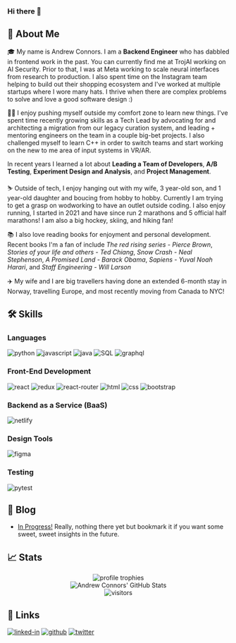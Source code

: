 ### Hi there 👋

## 🚀 About Me

🎓 My name is Andrew Connors. I am a **Backend Engineer** who has dabbled in frontend work in the past. You can currently find me at TrojAI working on AI Security. Prior to that, I was at Meta working to scale neural interfaces from research to production. I also spent time on the Instagram team helping to build out their shopping ecosystem and I've worked at multiple startups where I wore many hats. I thrive when there are complex problems to solve and love a good software design :)

👨‍💻 I enjoy pushing myself outside my comfort zone to learn new things. I've spent time recently growing skills as a Tech Lead by advocating for and architecting a migration from our legacy curation system, and leading + mentoring engineers on the team in a couple big-bet projects. I also challenged myself to learn C++ in order to switch teams and start working on the new to me area of input systems in VR/AR.

In recent years I learned a lot about **Leading a Team of Developers**, **A/B Testing**, **Experiment Design and Analysis**, and **Project Management**.

⛷ Outside of tech, I enjoy hanging out with my wife, 3 year-old son, and 1 year-old daughter and boucing from hobby to hobby. Currently I am trying to get a grasp on wodworking to have an outlet outside coding. I also enjoy running, I started in 2021 and have since run 2 marathons and 5 official half marathons!
I am also a big hockey, skiing, and hiking fan!

📚 I also love reading books for enjoyment and personal development. Recent books I'm a fan of include _The red rising series - Pierce Brown_,  _Stories of your life and others - Ted Chiang_, _Snow Crash - Neal Stephenson_, _A Promised Land - Barack Obama_, _Sapiens - Yuval Noah Harari_, and _Staff Engineering - Will Larson_

✈️ My wife and I are big travellers having done an extended 6-month stay in Norway, travelling Europe, and most recently moving from Canada to NYC!

## 🛠️ Skills

### Languages

![python](https://img.shields.io/badge/Python-3776AB?style=for-the-badge&logo=python&logoColor=white)
![javascript](https://img.shields.io/badge/JavaScript-323330?style=for-the-badge&logo=javascript&logoColor=F7DF1E)
![java](https://img.shields.io/badge/Java-5382a1?style=for-the-badge&logo=java&logoColor=f89820)
![SQL](https://img.shields.io/badge/SQL-323330?style=for-the-badge&logo=microsoft-sql-server&logoColor=F7DF1E)
![graphql](https://img.shields.io/badge/GraphQL-E434AA?style=for-the-badge&logo=graphql&logoColor=white)

### Front-End Development

![react](https://img.shields.io/badge/React-20232A?style=for-the-badge&logo=react&logoColor=61DAFB)
![redux](https://img.shields.io/badge/Redux-593D88?style=for-the-badge&logo=redux&logoColor=white)
![react-router](https://img.shields.io/badge/React_Router-CA4245?style=for-the-badge&logo=react-router&logoColor=white)
![html](https://img.shields.io/badge/HTML5-E34F26?style=for-the-badge&logo=html5&logoColor=white)
![css](https://img.shields.io/badge/CSS3-1572B6?style=for-the-badge&logo=css3&logoColor=white)
![bootstrap](https://img.shields.io/badge/Bootstrap-563D7C?style=for-the-badge&logo=bootstrap&logoColor=white)

### Backend as a Service (BaaS)

![netlify](https://img.shields.io/badge/Netlify-00C7B7?style=for-the-badge&logo=netlify&logoColor=white)

### Design Tools

![figma](https://img.shields.io/badge/figma-000000?style=for-the-badge&logo=figma&logoColor=white)

### Testing

![pytest](https://img.shields.io/badge/Pytest-3776AB?style=for-the-badge&logo=python&logoColor=white)

## 📝 Blog

- [In Progress!](https://blog.andrewconnors.com) Really, nothing there yet but bookmark it if you want some sweet, sweet insights in the future.

## 📈 Stats

<div align="center">
    <img src="https://github-profile-trophy.vercel.app/?username=andrewconnors&row=1&column=6&margin-h=8&theme=darkhub&count_private=true&margin-w=15&no-frame=true" alt="profile trophies" />
    <br />
    <img src="https://github-readme-stats.vercel.app/api?username=andrewconnors&show_icons=true&hide_border=true" alt="Andrew Connors' GitHub Stats">
    <br />
    <img src="https://visitor-badge.laobi.icu/badge?page_id=andrewconnors.andrewconnors" alt="visitors">
</div>

## 🔗 Links

<!-- [![portfolio](https://img.shields.io/badge/Portfolio-5340ff?style=for-the-badge&logo=Google-chrome&logoColor=white)](https://tapajyoti-bose.vercel.app/) -->
<!-- [![resume](https://img.shields.io/badge/Resume-4285F4?style=for-the-badge&logo=read-the-docs&logoColor=white)](https://firebasestorage.googleapis.com/v0/b/tapajyoti-bose.appspot.com/o/Tapajyoti%20Bose.pdf?alt=media&token=68b3f3e3-cf56-4666-b4fa-9897c80eec2e) -->

[![linked-in](https://img.shields.io/badge/LinkedIn-0077B5?style=for-the-badge&logo=LinkedIn&logoColor=white)](https://www.linkedin.com/in/andrew-connors/)
[![github](https://img.shields.io/badge/GitHub-000000?style=for-the-badge&logo=GitHub&logoColor=white)](https://github.com/andrewconnors)
[![twitter](https://img.shields.io/badge/Twitter-00acee?style=for-the-badge&logo=twitter&logoColor=white)](https://www.twitter.com/0xAndrewConnors/)

<!--
**andrewconnors/andrewconnors** is a ✨ _special_ ✨ repository because its `README.md` (this file) appears on your GitHub profile.

Here are some ideas to get you started:

- 🔭 I’m currently working on ...
- 🌱 I’m currently learning ...
- 👯 I’m looking to collaborate on ...
- 🤔 I’m looking for help with ...
- 💬 Ask me about ...
- 📫 How to reach me: ...
- 😄 Pronouns: ...
- ⚡ Fun fact: ...
-->
